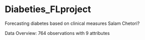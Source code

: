 # Diabeties_FLproject
Forecasting diabetes based on clinical measures
Salam Chetori?

Data Overview:
764 observations with 9 attributes

